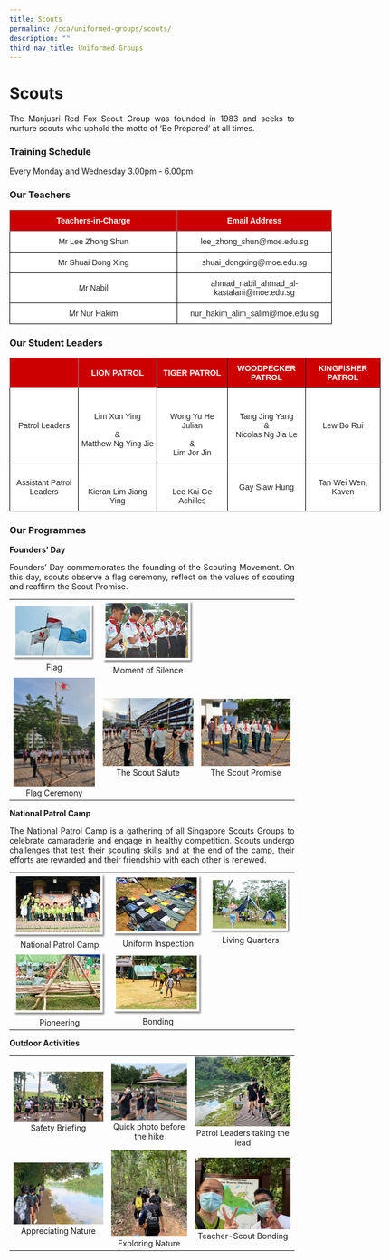 ```yaml
---
title: Scouts
permalink: /cca/uniformed-groups/scouts/
description: ""
third_nav_title: Uniformed Groups
---
```

# **Scouts**

<p style="text-align: justify;">The Manjusri Red Fox Scout Group was founded in 1983 and seeks to nurture scouts who uphold the motto of ‘Be Prepared’ at all times.</p>

### **Training Schedule**

Every Monday and Wednesday 3.00pm - 6.00pm

### **Our Teachers**

<style type="text/css">
.tg  {border-collapse:collapse;border-spacing:0;}
.tg td{border-color:black;border-style:solid;border-width:1px;font-family:Arial, sans-serif;font-size:14px;
  overflow:hidden;padding:10px 5px;word-break:normal;}
.tg th{border-color:black;border-style:solid;border-width:1px;font-family:Arial, sans-serif;font-size:14px;
  font-weight:normal;overflow:hidden;padding:10px 5px;word-break:normal;}
.tg .tg-2atv{background-color:#C00;border-color:inherit;color:#FFF;font-weight:bold;text-align:center;vertical-align:top}
.tg .tg-a3j2{background-color:#FFF;color:#222;text-align:center;vertical-align:middle}
</style>
<table class="tg" style="undefined;table-layout: fixed; width: 700px">
<colgroup>
<col style="width: 296px">
<col style="width: 273px">
</colgroup>
<thead>
  <tr>
    <th class="tg-2atv">Teachers-in-Charge</th>
    <th class="tg-2atv">Email Address</th>
  </tr>
</thead>
<tbody>
  <tr>
    <td class="tg-a3j2"><span style="color:#222;background-color:transparent"> Mr Lee Zhong Shun</span></td>
    <td class="tg-a3j2"><span style="color:#222;background-color:transparent"> lee_zhong_shun@moe.edu.sg</span></td>
  </tr>
  <tr>
    <td class="tg-a3j2"><span style="color:#222;background-color:transparent">Mr Shuai Dong Xing</span></td>
    <td class="tg-a3j2"><span style="color:#222;background-color:transparent">shuai_dongxing@moe.edu.sg</span></td>
  </tr>
  <tr>
    <td class="tg-a3j2"><span style="color:#222;background-color:transparent"> Mr Nabil</span></td>
    <td class="tg-a3j2"><span style="color:#222;background-color:transparent">ahmad_nabil_ahmad_al-kastalani@moe.edu.sg </span></td>
  </tr>
  <tr>
    <td class="tg-a3j2"><span style="color:#222;background-color:transparent"> Mr Nur Hakim</span></td>
    <td class="tg-a3j2"><span style="color:#222;background-color:transparent">nur_hakim_alim_salim@moe.edu.sg</span></td>
  </tr>
</tbody>
</table>

### **Our Student Leaders**

<style type="text/css">
.tg  {border-collapse:collapse;border-spacing:0;}
.tg td{border-color:black;border-style:solid;border-width:1px;font-family:Arial, sans-serif;font-size:14px;
  overflow:hidden;padding:10px 5px;word-break:normal;}
.tg th{border-color:black;border-style:solid;border-width:1px;font-family:Arial, sans-serif;font-size:14px;
  font-weight:normal;overflow:hidden;padding:10px 5px;word-break:normal;}
.tg .tg-4u3x{background-color:#C00;border-color:inherit;color:#FFF;font-weight:bold;text-align:center;vertical-align:middle}
.tg .tg-2atv{background-color:#C00;border-color:inherit;color:#FFF;font-weight:bold;text-align:center;vertical-align:top}
.tg .tg-bdtu{background-color:#cc0000;color:#000000;text-align:center;vertical-align:top}
.tg .tg-3lre{background-color:#FFF;color:#F00;text-align:center;vertical-align:top}
.tg .tg-jjue{background-color:#C00;color:#FFF;font-weight:bold;text-align:center;vertical-align:middle}
.tg .tg-a3j2{background-color:#FFF;color:#222;text-align:center;vertical-align:middle}
</style>
<table class="tg" style="undefined;table-layout: fixed; width: 700px">
<colgroup>
<col style="width: 121px">
<col style="width: 139px">
<col style="width: 125px">
<col style="width: 138px">
<col style="width: 132px">
</colgroup>
<thead>
  <tr>
    <th class="tg-2atv"></th>
    <th class="tg-4u3x"><span style="background-color:#C00">LION PATROL</span></th>
    <th class="tg-jjue"><span style="background-color:#C00">TIGER PATROL</span></th>
    <th class="tg-jjue">WOODPECKER PATROL</th>
    <th class="tg-bdtu"><span style="font-weight:bold;color:#FFF">KINGFISHER PATROL</span></th>
  </tr>
</thead>
<tbody>
  <tr>
    <td class="tg-a3j2"><span style="color:#222;background-color:transparent">Patrol Leaders</span></td>
    <td class="tg-3lre"><br><br><span style="color:#222;background-color:transparent">Lim Xun Ying</span><br><br><span style="color:#222;background-color:transparent">&amp;</span><br><span style="color:#222;background-color:transparent"> Matthew Ng Ying Jie</span><br></td>
    <td class="tg-3lre"><br><br><span style="color:#222;background-color:transparent">Wong Yu He Julian</span><br><br><span style="color:#222;background-color:transparent"> &amp;  </span><br><span style="color:#222;background-color:transparent">Lim Jor Jin</span><br></td>
    <td class="tg-a3j2"><br><span style="color:#222;background-color:transparent">Tang Jing Yang</span><br><span style="color:#222;background-color:transparent">&amp;</span><br><span style="color:#222;background-color:transparent">Nicolas Ng Jia Le</span><br><br></td>
    <td class="tg-3lre"><br><br><br><span style="color:#222;background-color:transparent">Lew Bo Rui</span><br></td>
  </tr>
  <tr>
    <td class="tg-a3j2"><span style="color:#222;background-color:transparent">Assistant Patrol Leaders</span></td>
    <td class="tg-3lre"><br><br><span style="color:#222;background-color:transparent">Kieran Lim Jiang Ying</span><br></td>
    <td class="tg-3lre"><br><br><span style="color:#222;background-color:transparent">Lee Kai Ge Achilles</span>    <br></td>
    <td class="tg-a3j2"><span style="color:#222;background-color:transparent">Gay Siaw Hung</span></td>
    <td class="tg-a3j2"><span style="color:#222;background-color:transparent">Tan Wei Wen, Kaven</span></td>
  </tr>
</tbody>
</table>

### **Our Programmes**

**Founders’ Day**

<p style="text-align: justify;">Founders’ Day commemorates the founding of the Scouting Movement. On this day, scouts observe a flag ceremony, reflect on the values of scouting and reaffirm the Scout Promise.</p>

|   |   |   |
|:-:|:-:|:-:|
| ![](/images/Cca/Scouts/scouts02.png) Flag	 |   ![](/images/Cca/Scouts/scouts04.png) Moment of Silence |   |
|  ![](/images/Cca/Scouts/Flag%20Ceremony.jpeg)  Flag Ceremony | ![](/images/Cca/Scouts/The%20Scout%20Salute.jpeg) The Scout Salute | ![](/images/Cca/Scouts/The%20Scout%20Promise.jpeg) The Scout Promise |



**National Patrol Camp**

<p style="text-align: justify;">The National Patrol Camp is a gathering of all Singapore Scouts Groups to celebrate camaraderie and engage in healthy competition. Scouts undergo challenges that test their scouting skills and at the end of the camp, their efforts are rewarded and their friendship with each other is renewed.</p>

|   |   |   |
|:-:|:-:|:-:|
|    ![](/images/Cca/Scouts/scouts05.png) National Patrol Camp	 |  ![](/images/Cca/Scouts/scouts06.png)  Uniform Inspection	 |   ![](/images/Cca/Scouts/scouts07.png) Living Quarters  |
|    ![](/images/Cca/Scouts/scouts08.png)  Pioneering |    ![](/images/Cca/Scouts/scouts09.png)  Bonding	  |   |

**Outdoor Activities**


|   |   |   |
|:-:|:-:|:-:|
|  ![](/images/Cca/Scouts/Safety%20Briefing.jpeg) Safety Briefing 	   | ![](/images/Cca/Scouts/Quick%20photo%20before%20the%20hike.jpeg)  Quick photo before the hike 	  |  ![](/images/Cca/Scouts/Patrol%20Leaders%20taking%20the%20lead.jpeg)  Patrol Leaders taking the lead   |
|   ![](/images/Cca/Scouts/Appreciating%20Nature.jpeg)  Appreciating Nature | ![](/images/Cca/Scouts/Exploring%20Nature.jpeg)   Exploring Nature |  ![](/images/Cca/Scouts/Teacher-Scout%20Bonding.jpeg)   Teacher-Scout Bonding |